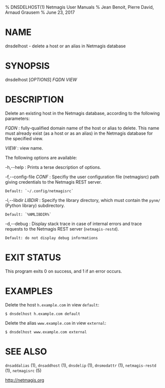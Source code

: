 % DNSDELHOST(1) Netmagis User Manuals
% Jean Benoit, Pierre David, Arnaud Grausem
% June 23, 2017

# NAME

dnsdelhost - delete a host or an alias in Netmagis database


# SYNOPSIS

dnsdelhost [*OPTIONS*] *FQDN* *VIEW*


# DESCRIPTION

Delete an existing host in the Netmagis database,
according to the following parameters:


*FQDN*
  : fully-qualified domain name of the host or alias to delete. This name
    must already exist (as a host or as an alias) in the Netmagis database
    for the specified view.

*VIEW*
  : view name.

The following options are available:

-h,--help
  : Prints a terse description of options.

-f,--config-file *CONF*
  : Specifiy the user configuration file (netmagisrc) path giving
    credentials to the Netmagis REST server.

    Default: `~/.config/netmagisrc`

-l,--libdir *LIBDIR*
  : Specify the library directory, which must contain the
    `pynm/` (Python library) subdirectory.

    Default: `%NMLIBDIR%`

-d,--debug
  : Display stack trace in case of internal errors and trace
    requests to the Netmagis REST server (`netmagis-restd`).

    Default: do not display debug informations


# EXIT STATUS

This program exits 0 on success, and 1 if an error occurs.


# EXAMPLES

Delete the host `h.example.com` in view `default`:

    $ dnsdelhost h.example.com default

Delete the alias `www.example.com` in view `external`:

    $ dnsdelhost www.example.com external


# SEE ALSO

`dnsaddalias` (1),
`dnsaddhost` (1),
`dnsdelip` (1),
`dnsmodattr` (1),
`netmagis-restd` (1),
`netmagisrc` (5)

<http://netmagis.org>
